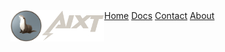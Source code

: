 <div class="topnav">
  <img align="left" width="50" height="50" src="/img/logo_final_circle.png">
  <img align="left" width="100" height="50" src="/img/name_Project_final.png">
  <a align="right" href="#home">Home</a>
  <a align="right" href="#Docs">Docs</a>
  <a align="right" href="#contact">Contact</a>
  <a align="right" href="#about">About</a>
</div>
